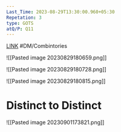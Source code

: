 ```yaml
---
Last_Time: 2023-08-29T13:30:00.960+05:30
Repetation: 3
type: GOTS
atQ/P: Q11
---
```

[LINK](https://uxkhzfstdjcborfuyyknhkhbyfnskrywvveioufkbjkupomnptjwvhbavkysuhi.vercel.app/gateoverflow.in/quiz/results.html?exam_id=342)
#DM/Combintories

![[Pasted image 20230829180659.png]]

![[Pasted image 20230829180728.png]]

![[Pasted image 20230829180815.png]]
# Distinct to Distinct
![[Pasted image 20230901173821.png]] 